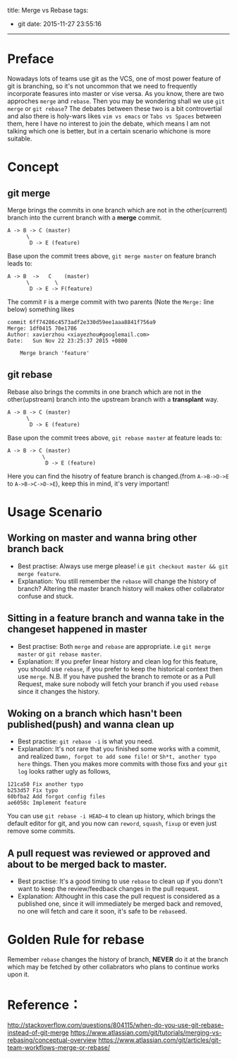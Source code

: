 title: Merge vs Rebase
tags:
  - git
date: 2015-11-27 23:55:16
---

# Preface
Nowadays lots of teams use git as the VCS, one of most power feature of git is branching, so it's not uncommon that we need to frequently incorporate feasures into master or vise versa. As you know, there are two approches `merge` and `rebase`.
Then you may be wondering shall we use `git merge` or `git rebase`? The debates between these two is a bit controvertial and also there is holy-wars likes `vim vs emacs` or `Tabs vs Spaces` between them, here I have no interest to join the debate, which means I am not talking which one is better, but in a certain scenario whichone is more suitable. 
<!-- more -->

# Concept

## git merge
Merge brings the commits in one branch which are not in the other(current) branch into the current branch with a __merge__ commit.
```
A -> B -> C (master)
      \
       D -> E (feature)
```
Base upon the commit trees above, `git merge master` on feature branch leads to:
```
A -> B  ->   C    (master)
      \        \
       D -> E -> F(feature)
```
The commit `F` is a merge commit with two parents (Note the `Merge:` line below) something likes
``` git
commit 6ff74286c4573adf2e330d59ee1aaa8841f756a9
Merge: 1df0415 70e1786
Author: xavierzhou <xiayezhou#googlemail.com>
Date:   Sun Nov 22 23:25:37 2015 +0800

    Merge branch 'feature'
```

## git rebase
Rebase also brings the commits in one branch which are not in the other(upstream) branch into the upstream branch with a __transplant__ way.
```
A -> B -> C (master)
      \
       D -> E (feature)
```
Base upon the commit trees above, `git rebase master` at feature leads to:
```
A -> B -> C (master)
           \      
            D -> E (feature)
```
Here you can find the hisotry of feature branch is changed.(from `A->B->D->E` to `A->B->C->D->E`), keep this in mind, it's very important!

# Usage Scenario

## Working on master and wanna bring other branch back
* Best practise:
Always use merge please! i.e `git checkout master && git merge feature`.
* Explanation:
You still remember the `rebase` will change the history of branch? Altering the master branch history will makes other collabrator confuse and stuck.

## Sitting in  a feature branch and wanna take in the changeset happened in master
* Best practise:
Both `merge` and `rebase` are appropriate. i.e `git merge master` or `git rebase master`.
* Explanation:
If you prefer linear history and clean log for this feature, you should use `rebase`, if you prefer to keep the historical context then use `merge`.
N.B.
If you have pushed the branch to remote or as a Pull Request, make sure nobody will fetch your branch if you used `rebase` since it changes the history.

## Woking on a branch which hasn't been published(push) and wanna clean up
* Best practise:
`git rebase -i` is what you need.
* Explanation:
It's not rare that you finished some works with a commit, and realized `Damn, forgot to add some file!` or `Sh*t, another typo here` things. Then you makes more commits with
those fixs and your `git log` looks rather ugly as follows, 
```git
121ca50 Fix another typo
b253d57 Fix typo
60bfba2 Add forgot config files
ae6058c Implement feature
```
You can use `git rebase -i HEAD~4` to clean up history, which brings the default editor for git, and you now can `reword`, `squash`, `fixup` or even just remove some commits.


## A pull request was reviewed or approved and about to be merged back to master.
* Best practise:
It's a good timing to use `rebase` to clean up if you donn't want to keep the review/feedback changes in the pull request.
* Explanation:
Althought in this case the pull request is considered as a published one, since it will immediately be merged back and removed,
no one will fetch and care it soon, it's safe to be `rebase`ed.

# Golden Rule for rebase
Remember `rebase` changes the history of branch, **NEVER** do it at the branch which may be fetched by other collabrators who plans to continue works upon it.

# Reference： 
http://stackoverflow.com/questions/804115/when-do-you-use-git-rebase-instead-of-git-merge 
https://www.atlassian.com/git/tutorials/merging-vs-rebasing/conceptual-overview 
https://www.atlassian.com/git/articles/git-team-workflows-merge-or-rebase/ 

